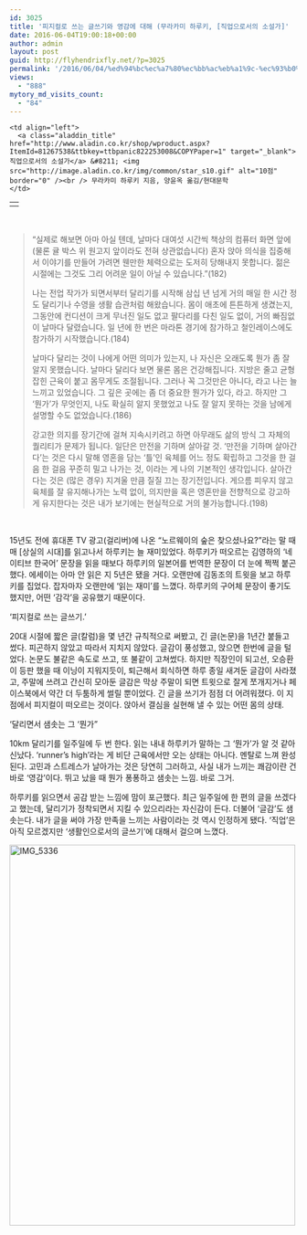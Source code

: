 ```yaml
---
id: 3025
title: '피지컬로 쓰는 글쓰기와 영감에 대해 (무라카미 하루키, [직업으로서의 소설가]'
date: 2016-06-04T19:00:18+00:00
author: admin
layout: post
guid: http://flyhendrixfly.net/?p=3025
permalink: '/2016/06/04/%ed%94%bc%ec%a7%80%ec%bb%ac%eb%a1%9c-%ec%93%b0%eb%8a%94-%ea%b8%80%ec%93%b0%ea%b8%b0%ec%99%80-%ec%98%81%ea%b0%90%ec%97%90-%eb%8c%80%ed%95%b4-%eb%ac%b4%eb%9d%bc%ec%b9%b4%eb%af%b8-%ed%95%98%eb%a3%a8/'
views:
  - "888"
mytory_md_visits_count:
  - "84"
---
```

<table>
  <tr>
    <td>
      <a href="http://www.aladin.co.kr/shop/wproduct.aspx?ItemId=81267538&ttbkey=ttbpanic822253008&COPYPaper=1" target="_blank"><img src="http://image.aladin.co.kr/product/8126/75/cover/8972757713_1.jpg" alt="" border="0" /></a>
    </td>
    
    <td align="left">
      <a class="aladdin_title" href="http://www.aladin.co.kr/shop/wproduct.aspx?ItemId=81267538&ttbkey=ttbpanic822253008&COPYPaper=1" target="_blank">직업으로서의 소설가</a> &#8211; <img src="http://image.aladin.co.kr/img/common/star_s10.gif" alt="10점" border="0" /><br /> 무라카미 하루키 지음, 양윤옥 옮김/현대문학
    </td>
  </tr>
</table>

&nbsp;

> &#8220;실제로 해보면 아마 아실 텐데, 날마다 대여섯 시간씩 책상의 컴퓨터 화면 앞에(물론 귤 박스 위 원고지 앞이라도 전혀 상관없습니다) 혼자 앉아 의식을 집중해서 이야기를 만들어 가려면 웬만한 체력으로는 도저히 당해내지 못합니다. 젊은 시절에는 그것도 그리 어려운 일이 아닐 수 있습니다.&#8221;(182)
> 
> 나는 전업 작가가 되면서부터 달리기를 시작해 삼십 년 넘게 거의 매일 한 시간 정도 달리기나 수영을 생활 습관처럼 해왔습니다. 몸이 애초에 튼튼하게 생겼는지, 그동안에 컨디션이 크게 무너진 일도 없고 팔다리를 다친 일도 없이, 거의 빠짐없이 날마다 달렸습니다. 일 년에 한 번은 마라톤 경기에 참가하고 철인레이스에도 참가하기 시작했습니다.(184)
> 
> 날마다 달리는 것이 나에게 어떤 의미가 있는지, 나 자신은 오래도록 뭔가 좀 잘 알지 못했습니다. 날마다 달리다 보면 물론 몸은 건강해집니다. 지방은 줄고 균형 잡힌 근육이 붙고 몸무게도 조절됩니다. 그러나 꼭 그것만은 아니다, 라고 나는 늘 느끼고 있었습니다. 그 깊은 곳에는 좀 더 중요한 뭔가가 있다, 라고. 하지만 그 &#8216;뭔가&#8217;가 무엇인지, 나도 확실히 알지 못했었고 나도 잘 알지 못하는 것을 남에게 설명할 수도 없었습니다.(186)
> 
> 강고한 의지를 장기간에 걸쳐 지속시키려고 하면 아무래도 삶의 방식 그 자체의 퀄리티가 문제가 됩니다. 일단은 만전을 기하며 살아갈 것. &#8216;만전을 기하며 살아간다&#8217;는 것은 다시 말해 영혼을 담는 &#8216;틀&#8217;인 육체를 어느 정도 확립하고 그것을 한 걸음 한 걸음 꾸준히 밀고 나가는 것, 이라는 게 나의 기본적인 생각입니다. 살아간다는 것은 (많은 경우) 지겨울 만큼 질질 끄는 장기전입니다. 게으름 피우지 않고 육체를 잘 유지해나가는 노력 없이, 의지만을 혹은 영혼만을 전향적으로 강고하게 유지한다는 것은 내가 보기에는 현실적으로 거의 불가능합니다.(198)

&nbsp;

15년도 전에 휴대폰 TV 광고(걸리버)에 나온 &#8220;노르웨이의 숲은 찾으셨나요?&#8221;라는 말 때매 [상실의 시대]를 읽고나서 하루키는 늘 재미있었다. 하루키가 떠오르는 김영하의 &#8216;네이티브 한국어&#8217; 문장을 읽을 때보다 하루키의 일본어를 번역한 문장이 더 눈에 쩍쩍 붙곤했다. 에세이는 아마 안 읽은 지 5년은 됐을 거다. 오랜만에 김동조의 트윗을 보고 하루키를 집었다. 잡자마자 오랜만에 &#8216;읽는 재미&#8217;를 느꼈다. 하루키의 구어체 문장이 좋기도 했지만, 어떤 &#8216;감각&#8217;을 공유했기 때문이다.

&#8216;피지컬로 쓰는 글쓰기.&#8217;

20대 시절에 짧은 글(칼럼)을 몇 년간 규칙적으로 써봤고, 긴 글(논문)을 1년간 붙들고 썼다. 피곤하지 않았고 따라서 지치지 않았다. 글감이 풍성했고, 앉으면 한번에 글을 털었다. 논문도 불같은 속도로 쓰고, 또 불같이 고쳐썼다. 하지만 직장인이 되고선, 오승환이 등판 했을 때 이닝이 지워지듯이, 퇴근해서 회식하면 하루 종일 새겨둔 글감이 사라졌고, 주말에 쓰려고 간신히 모아둔 글감은 막상 주말이 되면 트윗으로 잘게 쪼개지거나 페이스북에서 약간 더 두툼하게 썰릴 뿐이었다. 긴 글을 쓰기가 점점 더 어려워졌다. 이 지점에서 피지컬이 떠오르는 것이다. 앉아서 결심을 실현해 낼 수 있는 어떤 몸의 상태.

&#8216;달리면서 샘솟는 그 &#8216;뭔가&#8221;

10km 달리기를 일주일에 두 번 한다. 읽는 내내 하루키가 말하는 그 &#8216;뭔가&#8217;가 알 것 같아 신났다. &#8216;runner&#8217;s high&#8217;라는 게 비단 근육에서만 오는 상태는 아니다. 멘탈로 느껴 완성된다. 고민과 스트레스가 날아가는 것은 당연히 그러하고, 사실 내가 느끼는 쾌감이란 건 바로 &#8216;영감&#8217;이다. 뛰고 났을 때 뭔가 퐁퐁하고 샘솟는 느낌. 바로 그거.

하루키를 읽으면서 공감 받는 느낌에 맘이 포근했다. 최근 일주일에 한 편의 글을 쓰겠다고 했는데, 달리기가 정착되면서 지킬 수 있으리라는 자신감이 든다. 더불어 &#8216;글감&#8217;도 샘솟는다. 내가 글을 써야 가장 만족을 느끼는 사람이라는 것 역시 인정하게 됐다. &#8216;직업&#8217;은 아직 모르겠지만 &#8216;생활인으로서의 글쓰기&#8217;에 대해서 걸으며 느꼈다.

[<img class="alignnone wp-image-3026 size-large" src="http://flyhendrixfly.net/wp-content/uploads/2016/06/IMG_5336-e1465034441458-768x1024.jpg" alt="IMG_5336" width="500" height="667" srcset="http://localhost:8080/wordpress/wp-content/uploads/2016/06/IMG_5336-e1465034441458-768x1024.jpg 768w, http://localhost:8080/wordpress/wp-content/uploads/2016/06/IMG_5336-e1465034441458-225x300.jpg 225w" sizes="(max-width: 500px) 100vw, 500px" />](http://flyhendrixfly.net/wp-content/uploads/2016/06/IMG_5336-e1465034441458.jpg)